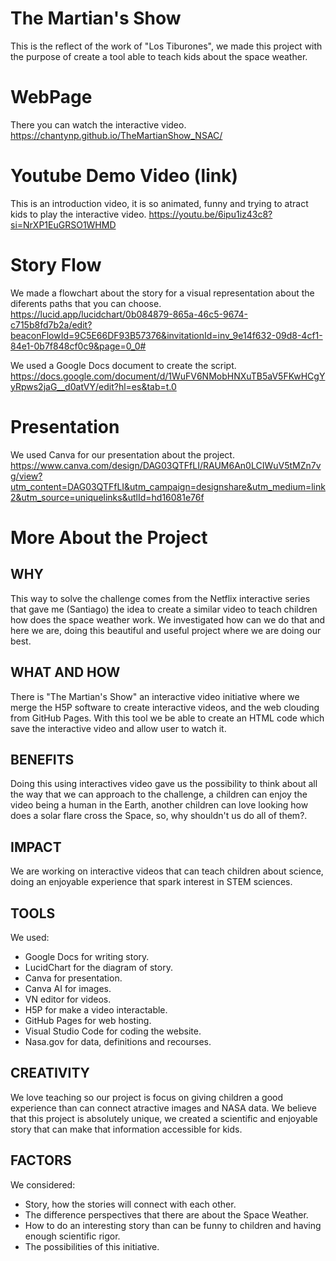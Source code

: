 # The Martian's Show
This is the reflect of the work of "Los Tiburones", we made this project with the purpose of create a tool able to teach kids about the space weather.

# WebPage
There you can watch the interactive video.
https://chantynp.github.io/TheMartianShow_NSAC/

# Youtube Demo Video (link)
This is an introduction video, it is so animated, funny and trying to atract kids to play the interactive video.
https://youtu.be/6ipu1iz43c8?si=NrXP1EuGRSO1WHMD

# Story Flow
We made a flowchart about the story for a visual representation about the diferents paths that you can choose.
https://lucid.app/lucidchart/0b084879-865a-46c5-9674-c715b8fd7b2a/edit?beaconFlowId=9C5E66DF93B57376&invitationId=inv_9e14f632-09d8-4cf1-84e1-0b7f848cf0c9&page=0_0#

We used a Google Docs document to create the script.
https://docs.google.com/document/d/1WuFV6NMobHNXuTB5aV5FKwHCgYyRpws2jaG__d0atVY/edit?hl=es&tab=t.0

# Presentation
We used Canva for our presentation about the project.
https://www.canva.com/design/DAG03QTFfLI/RAUM6An0LCIWuV5tMZn7vg/view?utm_content=DAG03QTFfLI&utm_campaign=designshare&utm_medium=link2&utm_source=uniquelinks&utlId=hd16081e76f

# More About the Project
## WHY
This way to solve the challenge comes from the Netflix interactive series that gave me (Santiago) the idea to create a similar video to teach children how does the space weather work. We investigated how can we do that and here we are, doing this beautiful and useful project where we are doing our best.
## WHAT AND HOW
There is "The Martian's Show" an interactive video initiative where we merge the H5P software to create interactive videos, and the web clouding from GitHub Pages. With this tool we be able to create an HTML code which save the interactive video and allow user to watch it.
## BENEFITS
Doing this using interactives video gave us the possibility to think about all the way that we can approach to the challenge, a children can enjoy the video being a human in the Earth, another children can love looking how does a solar flare cross the Space, so, why shouldn't us do all of them?.
## IMPACT
We are working on interactive videos that can teach children about science, doing an enjoyable experience that spark interest in STEM sciences.
## TOOLS
We used:
- Google Docs for writing story.
- LucidChart for the diagram of story.
- Canva for presentation.
- Canva AI for images.
- VN editor for videos.
- H5P for make a video interactable.
- GitHub Pages for web hosting.
- Visual Studio Code for coding the website.
- Nasa.gov for data, definitions and recourses.
## CREATIVITY
We love teaching so our project is focus on giving children a good experience than can connect atractive images and NASA data. We believe that this project is absolutely unique, we created a scientific and enjoyable story that can make that information accessible for kids.
## FACTORS 
We considered:
+ Story, how the stories will connect with each other.
+ The difference perspectives that there are about the Space Weather.
+ How to do an interesting story than can be funny to children and having enough scientific rigor.
+ The possibilities of this initiative.
